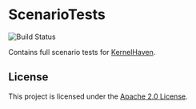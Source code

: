 # ScenarioTests

![Build Status](https://jenkins.sse.uni-hildesheim.de/buildStatus/icon?job=KernelHaven_ScenarioTests)

Contains full scenario tests for [KernelHaven](https://github.com/KernelHaven/KernelHaven).

## License

This project is licensed under the [Apache 2.0 License](https://www.apache.org/licenses/LICENSE-2.0.html).
